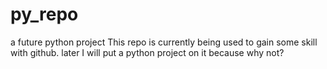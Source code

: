 # py_repo
a future python project
This repo is currently being used to gain some skill with github. later I will put a python project on it because why not?
